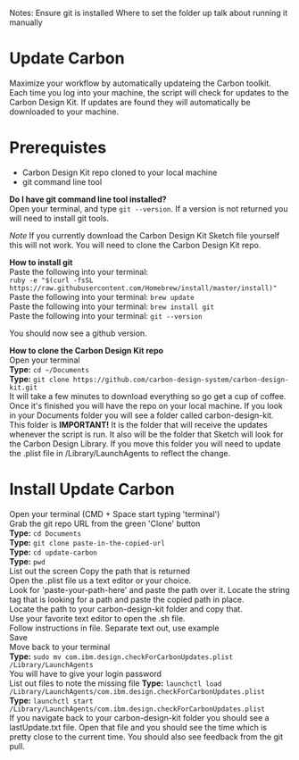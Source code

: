 Notes: 
Ensure git is installed
Where to set the folder up
talk about running it manually
# Update Carbon
Maximize your workflow by automatically updateing the Carbon toolkit. Each time you log into your machine, the script will check for updates to the Carbon Design Kit. If updates are found they will automatically be downloaded to your machine. 

# Prerequistes
* Carbon Design Kit repo cloned to your local machine<br/>
* git command line tool<br/>

**Do I have git command line tool installed?**<br/>
Open your terminal, and type `git --version`. If a version is not returned you will need to install git tools.<br/>

*Note* If you currently download the Carbon Design Kit Sketch file yourself this will not work. You will need to clone the Carbon Design Kit repo.

**How to install git**<br/>
Paste the following into your terminal:<br/> `ruby -e "$(curl -fsSL https://raw.githubusercontent.com/Homebrew/install/master/install)"`<br/>
Paste the following into your terminal: `brew update` <br/>
Paste the following into your terminal: `brew install git`<br/>
Paste the following into your terminal: `git --version`<br/>

You should now see a github version.<br/>

**How to clone the Carbon Design Kit repo**<br/>
Open your terminal<br/>
**Type:** `cd ~/Documents`<br/>
**Type:** `git clone https://github.com/carbon-design-system/carbon-design-kit.git`<br/>
It will take a few minutes to download everything so go get a cup of coffee. Once it's finished you will have the repo on your local machine. If you look in your Documents folder you will see a folder called carbon-design-kit. This folder is **IMPORTANT!** It is the folder that will receive the updates whenever the script is run. It also will be the folder that Sketch will look for the Carbon Design Library. If you move this folder you will need to update the .plist file in /Library/LaunchAgents to reflect the change.

# Install Update Carbon
Open your terminal (CMD + Space start typing 'terminal')<br/>
Grab the git repo URL from the green 'Clone' button<br/>
**Type:** `cd Documents`<br/>
**Type:** `git clone paste-in-the-copied-url`<br/>
**Type:** `cd update-carbon`<br/>
**Type:** `pwd`<br/>
List out the screen
Copy the path that is returned<br/>
Open the .plist file us a text editor or your choice.<br/>
Look for 'paste-your-path-here' and paste the path over it.
Locate the string tag that is looking for a path and paste the copied path in place.<br/>
Locate the path to your carbon-design-kit folder and copy that.<br/>
Use your favorite text editor to open the .sh file.<br/>
Follow instructions in file. Separate text out, use example<br/>
Save<br/>
Move back to your terminal<br/>
**Type:** `sudo mv com.ibm.design.checkForCarbonUpdates.plist /Library/LaunchAgents`<br/>
You will have to give your login password<br/>
List out files to note the missing file
**Type:** `launchctl load /Library/LaunchAgents/com.ibm.design.checkForCarbonUpdates.plist`<br/>
**Type:** `launchctl start /Library/LaunchAgents/com.ibm.design.checkForCarbonUpdates.plist`<br/>
If you navigate back to your carbon-design-kit folder you should see a lastUpdate.txt file. Open that file and you should see the time which is pretty close to the current time. You should also see feedback from the git pull.

 
